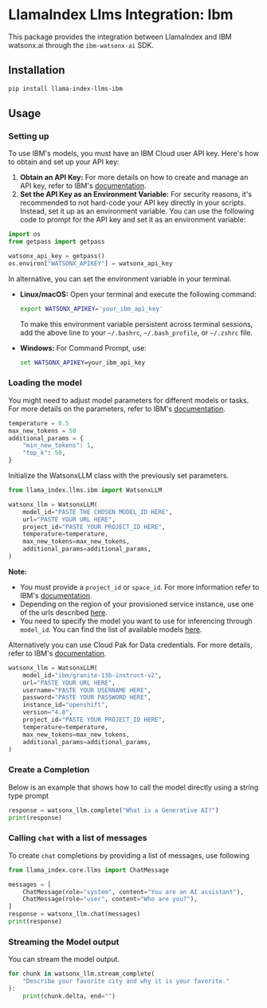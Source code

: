 # LlamaIndex Llms Integration: Ibm

This package provides the integration between LlamaIndex and IBM watsonx.ai through the `ibm-watsonx-ai` SDK.

## Installation

```bash
pip install llama-index-llms-ibm
```

## Usage

### Setting up

To use IBM's models, you must have an IBM Cloud user API key. Here's how to obtain and set up your API key:

1. **Obtain an API Key:** For more details on how to create and manage an API key, refer to IBM's [documentation](https://cloud.ibm.com/docs/account?topic=account-userapikey&interface=ui).
2. **Set the API Key as an Environment Variable:** For security reasons, it's recommended to not hard-code your API key directly in your scripts. Instead, set it up as an environment variable. You can use the following code to prompt for the API key and set it as an environment variable:

```python
import os
from getpass import getpass

watsonx_api_key = getpass()
os.environ["WATSONX_APIKEY"] = watsonx_api_key
```

In alternative, you can set the environment variable in your terminal.

- **Linux/macOS:** Open your terminal and execute the following command:

  ```bash
  export WATSONX_APIKEY='your_ibm_api_key'
  ```

  To make this environment variable persistent across terminal sessions, add the above line to your `~/.bashrc`, `~/.bash_profile`, or `~/.zshrc` file.

- **Windows:** For Command Prompt, use:
  ```cmd
  set WATSONX_APIKEY=your_ibm_api_key
  ```

### Loading the model

You might need to adjust model parameters for different models or tasks. For more details on the parameters, refer to IBM's [documentation](https://ibm.github.io/watsonx-ai-python-sdk/fm_model.html#metanames.GenTextParamsMetaNames).

```python
temperature = 0.5
max_new_tokens = 50
additional_params = {
    "min_new_tokens": 1,
    "top_k": 50,
}
```

Initialize the WatsonxLLM class with the previously set parameters.

```python
from llama_index.llms.ibm import WatsonxLLM

watsonx_llm = WatsonxLLM(
    model_id="PASTE THE CHOSEN MODEL_ID HERE",
    url="PASTE YOUR URL HERE",
    project_id="PASTE YOUR PROJECT_ID HERE",
    temperature=temperature,
    max_new_tokens=max_new_tokens,
    additional_params=additional_params,
)
```

**Note:**

- You must provide a `project_id` or `space_id`. For more information refer to IBM's [documentation](https://www.ibm.com/docs/en/watsonx-as-a-service?topic=projects).
- Depending on the region of your provisioned service instance, use one of the urls described [here](https://ibm.github.io/watsonx-ai-python-sdk/setup_cloud.html#authentication).
- You need to specify the model you want to use for inferencing through `model_id`. You can find the list of available models [here](https://ibm.github.io/watsonx-ai-python-sdk/fm_model.html#ibm_watsonx_ai.foundation_models.utils.enums.ModelTypes).

Alternatively you can use Cloud Pak for Data credentials. For more details, refer to IBM's [documentation](https://ibm.github.io/watsonx-ai-python-sdk/setup_cpd.html).

```python
watsonx_llm = WatsonxLLM(
    model_id="ibm/granite-13b-instruct-v2",
    url="PASTE YOUR URL HERE",
    username="PASTE YOUR USERNAME HERE",
    password="PASTE YOUR PASSWORD HERE",
    instance_id="openshift",
    version="4.8",
    project_id="PASTE YOUR PROJECT_ID HERE",
    temperature=temperature,
    max_new_tokens=max_new_tokens,
    additional_params=additional_params,
)
```

### Create a Completion

Below is an example that shows how to call the model directly using a string type prompt

```python
response = watsonx_llm.complete("What is a Generative AI?")
print(response)
```

### Calling `chat` with a list of messages

To create `chat` completions by providing a list of messages, use following

```python
from llama_index.core.llms import ChatMessage

messages = [
    ChatMessage(role="system", content="You are an AI assistant"),
    ChatMessage(role="user", content="Who are you?"),
]
response = watsonx_llm.chat(messages)
print(response)
```

### Streaming the Model output

You can stream the model output.

```python
for chunk in watsonx_llm.stream_complete(
    "Describe your favorite city and why it is your favorite."
):
    print(chunk.delta, end="")
```
